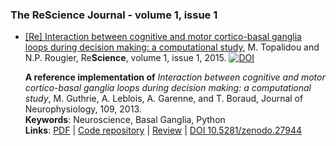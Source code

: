 ### The ReScience Journal - volume 1, issue 1


* [[Re] Interaction between cognitive and motor cortico-basal ganglia loops during decision making: a computational study](https://github.com/ReScience-Archives/ReScience-Entry-Topalidou-Rougier-2015/raw/1.0/article/article.pdf),  M. Topalidou and N.P. Rougier, Re**Science**, volume 1, issue 1, 2015. [![DOI](https://zenodo.org/badge/doi/10.5281/zenodo.27944.svg)](http://dx.doi.org/10.5281/zenodo.27944)

  **A reference implementation of** *Interaction between cognitive and motor cortico-basal ganglia loops during decision making: a computational study*, M. Guthrie, A. Leblois, A. Garenne, and T. Boraud, Journal of Neurophysiology, 109, 2013.  
  **Keywords**: Neuroscience, Basal Ganglia, Python  
  **Links**: [PDF](https://github.com/ReScience-Archives/ReScience-Entry-Topalidou-Rougier-2015/raw/1.0/article/article.pdf) | [Code repository](https://github.com/ReScience-Archives/ReScience-Entry-Topalidou-Rougier-2015) | [Review](https://github.com/ReScience/ReScience-submission/pull/3) | [DOI 10.5281/zenodo.27944](http://dx.doi.org/10.5281/zenodo.27944)
